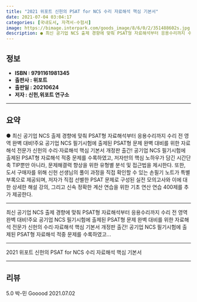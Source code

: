 ```yaml
---
title: "2021 위포트 신헌의 PSAT for NCS 수리 자료해석 핵심 기본서"
date: 2021-07-04 03:04:17
categories: [국내도서, 자격서-수험서]
image: https://bimage.interpark.com/goods_image/8/6/0/2/351488602s.jpg
description: ● 최신 공기업 NCS 출제 경향에 맞춰 PSAT형 자료해석부터 응용수리까지 수리 전 영역 완벽 대비!주요 공기업 NCS 필기시험에 출제된 PSAT형 문제 완벽 대비를 위한 자료해석 전문가 신헌의 수리·자료해석 핵심 기본서 개정판 출간! 공기업 NCS 필기시험에 출제된 PSAT형 자료
---
```


## **정보**

- **ISBN : 9791161981345**
- **출판사 : 위포트**
- **출판일 : 20210624**
- **저자 : 신헌,위포트 연구소**

------



## **요약**

●  최신 공기업 NCS 출제 경향에 맞춰 PSAT형 자료해석부터 응용수리까지 수리 전 영역 완벽 대비!주요 공기업 NCS 필기시험에 출제된 PSAT형 문제 완벽 대비를 위한 자료해석 전문가 신헌의 수리·자료해석 핵심 기본서 개정판 출간! 공기업 NCS 필기시험에 출제된 PSAT형 자료해석 적중 문제를 수록하였고, 저자만의 핵심 노하우가 담긴 시간단축 TIP뿐만 아니라, 문제해결력 향상을 위한 유형별 분석 및 접근법을 제시한다. 또한, 도서 구매자를 위해 신헌 선생님의 풀이 과정을 직접 확인할 수 있는 손필기 노트가 특별 부록으로 제공되며, 저자가 직접 선별한 PSAT 문제로 구성된 실전 모의고사와 이에 대한 상세한 해설 강의, 그리고 신속 정확한 계산 연습을 위한 기초 연산 연습 400제를 추가 제공한다.

------

최신 공기업 NCS 출제 경향에 맞춰 PSAT형 자료해석부터 응용수리까지 수리 전 영역 완벽 대비!주요 공기업 NCS 필기시험에 출제된 PSAT형 문제 완벽 대비를 위한 자료해석 전문가 신헌의 수리·자료해석 핵심 기본서 개정판 출간!
공기업 NCS 필기시험에 출제된 PSAT형 자료해석 적중 문제를 수록하였고... 

------


2021 위포트 신헌의 PSAT for NCS 수리 자료해석 핵심 기본서 

------


## **리뷰** 

5.0 박-민 Gooood 2021.07.02 <br/>